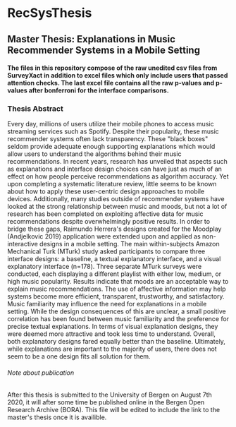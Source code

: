 # RecSysThesis
## Master Thesis: Explanations in Music Recommender Systems in a Mobile Setting

#### The files in this repository compose of the raw unedited csv files from SurveyXact in addition to excel files which only include users that passed attention checks. The last excel file contains all the raw p-values and p-values after bonferroni for the interface comparisons.

### Thesis Abstract

Every day, millions of users utilize their mobile phones to access music streaming services such as Spotify.
Despite their popularity, these music recommender systems often lack transparency.
These "black boxes" seldom provide adequate enough supporting explanations which would allow users to understand the algorithms behind their music recommendations.
In recent years, research has unveiled that aspects such as explanations and interface design choices can have just as much of an effect on how people perceive recommendations as algorithm accuracy.
Yet upon completing a systematic literature review, little seems to be known about how to apply these user-centric design approaches to mobile devices.
Additionally, many studies outside of recommender systems have looked at the strong relationship between music and moods, but not a lot of research has been completed on exploiting affective data for music recommendations despite overwhelmingly positive results.
In order to bridge these gaps, Raimundo Herrera's designs created for the Moodplay (Andjelkovic 2019) application were extended upon and applied as non-interactive designs in a mobile setting. 
The main within-subjects Amazon Mechanical Turk (MTurk) study asked participants to compare three interface designs: a baseline, a textual explanatory interface, and a visual explanatory interface (n=178).
Three separate MTurk surveys were conducted, each displaying a different playlist with either low, medium, or high music popularity.
Results indicate that moods are an acceptable way to explain music recommendations.
The use of affective information may help systems become more efficient, transparent, trustworthy, and satisfactory.
Music familiarity may influence the need for explanations in a mobile setting.
While the design consequences of this are unclear, a small positive correlation has been found between music familiarity and the preference for precise textual explanations.
In terms of visual explanation designs, they were deemed more attractive and took less time to understand.
Overall, both explanatory designs fared equally better than the baseline.
Ultimately, while explanations are important to the majority of users, there does not seem to be a one design fits all solution for them.

###### Note about publication
After this thesis is submitted to the University of Bergen on August 7th 2020, it will after some time be published online in the Bergen Open Research Archive (BORA). 
This file will be edited to include the link to the master's thesis once it is availible.
